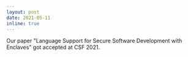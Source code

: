 ```yaml
---
layout: post
date: 2021-05-11
inline: true
---
```


Our paper "Language Support for Secure Software Development with Enclaves"
got accepted at CSF 2021.
